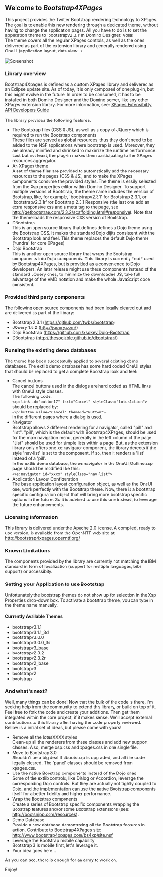<h2>Welcome to <i>Bootstrap4XPages</i></h2>

This project provides the Twitter Bootstrap rendering technology to XPages. The goal is to enable this new rendering through a dedicated theme, without having to change the application pages. All you have to do is to set the application theme to 'bootstrapv2.3.1' in Domino Designer. Voila!</br>
The theme covers all the regular XPages controls, as well as the ones delivered as part of the extension library and generally rendered using OneUI (application layout, data view...).</br>
</br>
![Screenshot](https://raw.github.com/OpenNTF/Bootstrap4XPages/master/DataView.png)
</br>	
<h3>Library overview</h3>
Bootstrap4Xpages is defined as a custom XPages library and delivered as an Eclipse update site. As of today, it is only composed of one plug-in, but this might evolve in the future. In order to be consumed, it has to be installed in both Domino Designer and the Domino server, like any other XPages extension library. For more information, see: <a href='http://www-10.lotus.com/ldd/ddwiki.nsf/dx/Master_Table_of_Contents_for_XPages_Extensibility_APIs_Developer_Guide#Deployment'>XPages Extensibility API Developers Guide</a></br>
</br>
The library provides the following features:</br>
<ul>
<li>
The Bootstrap files (CSS & JS), as well as a copy of JQuery which is required to run the Bootstrap components</br>
These files are served as global resources, thus they don't need to be added to the NSF applications where bootstrap is used. Moreover, they are already minified and shrinked to maximize the runtime performance. Last but not least, the plug-in makes them participating to the XPages resources aggregator.
</li>
<li>
An XPages theme</br>
A set of theme files are provided to automatically add the necessary resources to the pages (CSS & JS), and to make the XPages components consume the provided styles. The theme is easily selected from the Xsp properties editor within Domino Designer. To support multiple versions of Bootstrap, the theme name includes the version of Bootstrap, like, for example, 'bootstrapv2.3.1' for Bootstrap 2.3.1, or 'bootstrapv2.3.1r' for Bootstrap 2.3.1 Responsive (the last one add an extra responsive css and a meta tag to the page, see <a href='http://getbootstrap.com/2.3.2/scaffolding.html#responsive'>http://getbootstrap.com/2.3.2/scaffolding.html#responsive</a>). Note that the theme loads the responsive CSS version of Bootstrap.
</li>
<li>
DBootstrap</br>
This is an open source library that defines defines a Dojo theme using the Bootstrap CSS. It makes the standard Dojo dijits consistent with the Bootstrap look and feel. This theme replaces the default Dojo theme ('tundra' for core XPages).
</li>
<li>
Dojo Bootstrap</br>
This is another open source library that wraps the Bootstrap components into Dojo components. This library is currently *not* used by Bootstrap4XPages, but is provided as a convenience to Dojo developers. An later release might use these components instead of the standard JQuery ones, to minimize the downloaded JS, take full advantage of the AMD notation and make the whole JavaScript code consistent.
</li>
</ul>

<h3>Provided third party components</h3>
The following open source components had been legally cleared out and are delivered as part of the library:
<ul>
	<li>Bootstrap 2.3.1 (<a href='https://github.com/twbs/bootstrap'>https://github.com/twbs/bootstrap</a>)</li>
	<li>JQuery 1.8.2 (<a href='http://jquery.com/'>http://jquery.com/</a>)</li>
	<li>Dojo Bootstrap (<a href='https://github.com/xsokev/Dojo-Bootstrap'>https://github.com/xsokev/Dojo-Bootstrap</a>)</li>
	<li>DBootstrap (<a href='http://thesociable.github.io/dbootstrap/'>http://thesociable.github.io/dbootstrap/</a>)</li>
</ul>

<h3>Running the existing demo databases</h3>
The theme has been successfully applied to several existing demo databases. The extlib demo database has some hard coded OneUI styles that should be replaced to get a complete Bootstrap look and feel:
<ul>
	<li>
		Cancel buttons</br>
		The cancel buttons used in the dialogs are hard coded as HTML links with OneUI style classes.</br>
		The following code:</br>
		<code>&lt;xp:link id="button17" text="Cancel" styleClass="lotusAction"&gt;</code></br>
		should be replaced by:</br>
		<code>&lt;xp:button value="Cancel" themeId="Button"&gt;</code></br>
		in the different pages where a dialog is used.
	</li>
	<li>
		Navigator</br>
		Bootstrap allows 2 different rendering for a navigator, called "pill" and "list". "pill", which is the default with Bootstrap4XPages, should be used for the main navigation menu, generally in the left column of the page. "List" should be used for simple lists within a page. But, as the extension library only offers one xe:navigator component, the library detects if the style 'nav-list' is set to the component. If so, then it renders a 'list' instead of a 'pill'.<br>
		In the extlib demo database, the xe:navigator in the OneUI_Outline.xsp page should be modified like this:</br>
		<code>&lt;xe:navigator id="xxxx" styleClass="nav-list"&gt;</code>
	</li>
	<li>
		Application Layout Configuration</br>
		The base application layout configuration object, as well as the OneUI one, work perfectly with the Bootstrap theme. Now, there is a bootstrap specific configuration object that will bring more bootstrap specific options in the future. So it is advised to use this one instead, to leverage the future enhancements.
	</li>

</ul>

<h3>Licensing information</h3>
This library is delivered under the Apache 2.0 license. A compiled, ready to use version, is available from the OpenNTF web site at: <a href='http://bootstrap4xpages.openntf.org/'>http://bootstrap4xpages.openntf.org/</a>
<br/>

<h3>Known Limitations</h3>
The components provided by the library are currently not matching the IBM standard in term of localization (support for multiple languages, bibi support) or accessibity.

<h3>Setting your Application to use Bootstrap</h3>

Unfortunately the bootstrap themes do not show up for selection in the Xsp Properties drop-down box.
To activate a bootstrap theme, you can type in the theme name manually.

<h4>Currently Available Themes</h4>

* bootstrapv3.1.1
* bootstrapv3.1.1_3d
* bootstrapv3.0.0
* bootstrapv3.0.0_3d
* bootstrapv3_base
* bootstrapv2.3.2
* bootstrapv2.3.2r
* bootstrapv2_base
* bootstrapv3
* bootstrapv2
* bootstrap

<h3>And what's next?</h3>
Well, many things can be done! Now that the bulk of the code is there, I'm seeking help from the community to extend this library, or build on top of it. Feel free to fork the code and create your additions. Then get them integrated within the core project, if it makes sense. We'll accept external contributions to this library after having the code properly reviewed.</br>
Bellow is a initial set of ideas, but please come with yours!</br>
<ul>
	<li>
		Remove all the lotusXXXX styles</br>
		Clean-up all the renderers from these classes and add new support classes. Also, merge xsp.css and xpages.css in one single file.
	</li>
	<li>
		Move to Bootstrap 3.0</br>
		Shouldn't be a big deal if dbootstrap is upgraded, and all the code legally cleared. The 'panel' classes should be removed from xpages.css.
	</li>
	<li>
		Use the native Boostrap components instead of the Dojo ones</br>
		Some of the extlib controls, like Dialog or Accordion, leverage the corresponding Dojo controls. But they are actually not tightly coupled to Dojo, and the implementation can use the native Bootstrap components itself for a better fidelity and higher performance.
	</li>
	<li>
		Wrap the Bootstrap components</br>
		Create a series of Bootstrap specific components wrapping the Boostrap features and/or some Bootstrap extensions (see: <a href='http://bootsnipp.com/resources'>http://bootsnipp.com/resources</a>).
	</li>
	<li>
		Demo Database</br>
		Provide a new database demontrating all the Bootstrap features in action. Contribute to Bootstrap4XPages site: <a href='http://www.bootstrap4xpages.com/bs4xp/site.nsf'>http://www.bootstrap4xpages.com/bs4xp/site.nsf</a>
	</li>
	<li>
		Leverage the Bootstrap mobile capability</br>
		Bootstrap 3 is mobile first, let's leverage it.
	</li>
	<li>
		Your idea goes here...</br>
	</li>
</ul>
As you can see, there is enough for an army to work on.</br>
<p>
Enjoy!
</p>